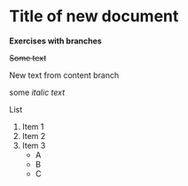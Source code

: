 # Title of new document

**Exercises with branches**

~~Some text~~

New text from content branch

some *italic text*

List

1. Item 1
2. Item 2
3. Item 3
    * A
    * B
    * C
